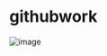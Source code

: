 # githubwork
![image](https://user-images.githubusercontent.com/70339752/94057950-06b5b380-fde9-11ea-900c-3d91133679c4.png)
